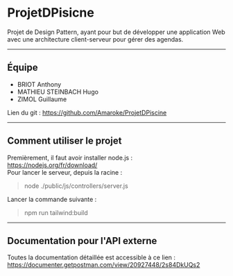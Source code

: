 # ProjetDPisicne

Projet de Design Pattern, ayant pour but de développer une application Web avec une architecture client-serveur
pour gérer des agendas.

-----

## Équipe

* BRIOT Anthony
* MATHIEU STEINBACH Hugo
* ZIMOL Guillaume

Lien du git : https://github.com/Amaroke/ProjetDPiscine

-----

## Comment utiliser le projet

Premièrement, il faut avoir installer node.js : <br>
https://nodejs.org/fr/download/ <br>
Pour lancer le serveur, depuis la racine : <br>
> node ./public/js/controllers/server.js

Lancer la commande suivante : <br>
> npm run tailwind:build


-----

## Documentation pour l'API externe

Toutes la documentation détaillée est accessible à ce lien :
https://documenter.getpostman.com/view/20927448/2s84DkUQs2